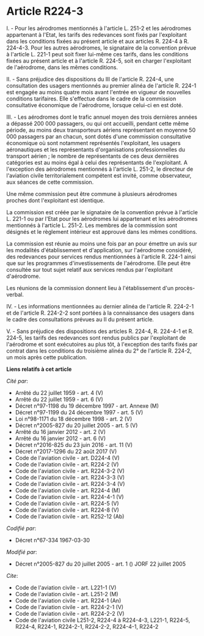 # Article R224-3

I. - Pour les aérodromes mentionnés à l'article L. 251-2 et les aérodromes appartenant à l'Etat, les tarifs des redevances
sont fixés par l'exploitant dans les conditions fixées au présent article et aux articles R. 224-4 à R. 224-4-3. Pour les
autres aérodromes, le signataire de la convention prévue à l'article L. 221-1 peut soit fixer lui-même ces tarifs, dans les
conditions fixées au présent article et à l'article R. 224-5, soit en charger l'exploitant de l'aérodrome, dans les mêmes
conditions.

II. - Sans préjudice des dispositions du III de l'article R. 224-4, une consultation des usagers mentionnés au premier alinéa
de l'article R. 224-1 est engagée au moins quatre mois avant l'entrée en vigueur de nouvelles conditions tarifaires. Elle
s'effectue dans le cadre de la commission consultative économique de l'aérodrome, lorsque celui-ci en est doté.

III. - Les aérodromes dont le trafic annuel moyen des trois dernières années a dépassé 200 000 passagers, ou qui ont
accueilli, pendant cette même période, au moins deux transporteurs aériens représentant en moyenne 50 000 passagers par an
chacun, sont dotés d'une commission consultative économique où sont notamment représentés l'exploitant, les usagers
aéronautiques et les représentants d'organisations professionnelles du transport aérien ; le nombre de représentants de ces
deux dernières catégories est au moins égal à celui des représentants de l'exploitant. A l'exception des aérodromes
mentionnés à l'article L. 251-2, le directeur de l'aviation civile territorialement compétent est invité, comme observateur,
aux séances de cette commission.

Une même commission peut être commune à plusieurs aérodromes proches dont l'exploitant est identique.

La commission est créée par le signataire de la convention prévue à l'article L. 221-1 ou par l'Etat pour les aérodromes lui
appartenant et les aérodromes mentionnés à l'article L. 251-2. Les membres de la commission sont désignés et le règlement
intérieur est approuvé dans les mêmes conditions.

La commission est réunie au moins une fois par an pour émettre un avis sur les modalités d'établissement et d'application,
sur l'aérodrome considéré, des redevances pour services rendus mentionnées à l'article R. 224-1 ainsi que sur les programmes
d'investissements de l'aérodrome. Elle peut être consultée sur tout sujet relatif aux services rendus par l'exploitant
d'aérodrome.

Les réunions de la commission donnent lieu à l'établissement d'un procès-verbal.

IV. - Les informations mentionnées au dernier alinéa de l'article R. 224-2-1 et de l'article R. 224-2-2 sont portées à la
connaissance des usagers dans le cadre des consultations prévues au II du présent article.

V. - Sans préjudice des dispositions des articles R. 224-4, R. 224-4-1 et R. 224-5, les tarifs des redevances sont rendus
publics par l'exploitant de l'aérodrome et sont exécutoires au plus tôt, à l'exception des tarifs fixés par contrat dans les
conditions du troisième alinéa du 2° de l'article R. 224-2, un mois après cette publication.

**Liens relatifs à cet article**

_Cité par_:

  - Arrêté du 22 juillet 1959 - art. 4 (V)
  - Arrêté du 22 juillet 1959 - art. 6 (V)
  - Décret n°97-1198 du 19 décembre 1997 - art. Annexe (M)
  - Décret n°97-1199 du 24 décembre 1997 - art. 5 (V)
  - Loi n°98-1171 du 18 décembre 1998 - art. 2 (V)
  - Décret n°2005-827 du 20 juillet 2005 - art. 5 (V)
  - Arrêté du 16 janvier 2012 - art. 2 (V)
  - Arrêté du 16 janvier 2012 - art. 6 (V)
  - Décret n°2016-825 du 23 juin 2016 - art. 11 (V)
  - Décret n°2017-1296 du 22 août 2017 (V)
  - Code de l'aviation civile - art. D224-4 (V)
  - Code de l'aviation civile - art. R224-2 (V)
  - Code de l'aviation civile - art. R224-3-2 (V)
  - Code de l'aviation civile - art. R224-3-3 (V)
  - Code de l'aviation civile - art. R224-3-4 (V)
  - Code de l'aviation civile - art. R224-4 (M)
  - Code de l'aviation civile - art. R224-4-1 (V)
  - Code de l'aviation civile - art. R224-5 (V)
  - Code de l'aviation civile - art. R224-8 (V)
  - Code de l'aviation civile - art. R252-12 (Ab)

_Codifié par_:

  - Décret n°67-334 1967-03-30

_Modifié par_:

  - Décret n°2005-827 du 20 juillet 2005 - art. 1 () JORF 22 juillet 2005

_Cite_:

  - Code de l'aviation civile - art. L221-1 (V)
  - Code de l'aviation civile - art. L251-2 (M)
  - Code de l'aviation civile - art. R224-1 (An)
  - Code de l'aviation civile - art. R224-2-1 (V)
  - Code de l'aviation civile - art. R224-2-2 (V)
  - Code de l'aviation civile L251-2, R224-4 à R224-4-3, L221-1, R224-5, R224-4, R224-1, R224-2-1, R224-2-2, R224-4-1, R224-2
